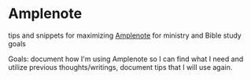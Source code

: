 # Amplenote
tips and snippets for maximizing [Amplenote](http://amplenote.com/) for ministry and Bible study goals

Goals: document how I'm using Amplenote so I can find what I need and utilize previous thoughts/writings, document tips that I will use again.
